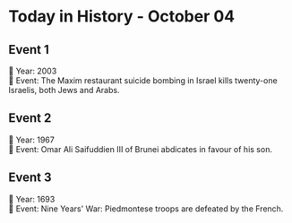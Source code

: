 # Today in History - October 04

## Event 1
📅 Year: 2003  
📝 Event: The Maxim restaurant suicide bombing in Israel kills twenty-one Israelis, both Jews and Arabs.

## Event 2
📅 Year: 1967  
📝 Event: Omar Ali Saifuddien III of Brunei abdicates in favour of his son.

## Event 3
📅 Year: 1693  
📝 Event: Nine Years' War: Piedmontese troops are defeated by the French.

